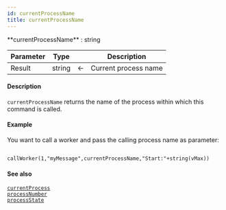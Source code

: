 ```yaml
---
id: currentProcessName
title: currentProcessName
---
```



<!-- REF #_command_.currentProcessName.Syntax -->**currentProcessName** : string<!-- END REF -->


<!-- REF #_command_.currentProcessName.Params -->
|Parameter|Type||Description|
|---------|--- |:---:|------|
|Result|string|<-|Current process name|<!-- END REF -->


#### Description


`currentProcessName` <!-- REF #_command_.currentProcessName.Summary -->returns the name of the process within which this command is called<!-- END REF -->.


#### Example

You want to call a worker and pass the calling process name as parameter:

```qs

callWorker(1,"myMessage",currentProcessName,"Start:"+string(vMax))
```


#### See also

[`currentProcess`](currentProcess.md)<br/>
[`processNumber`](processNumber.md)<br/>
[`processState`](processState.md)
